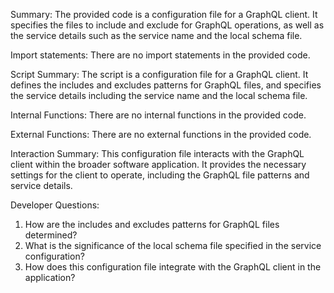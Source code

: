 Summary:
The provided code is a configuration file for a GraphQL client. It specifies the files to include and exclude for GraphQL operations, as well as the service details such as the service name and the local schema file.

Import statements:
There are no import statements in the provided code.

Script Summary:
The script is a configuration file for a GraphQL client. It defines the includes and excludes patterns for GraphQL files, and specifies the service details including the service name and the local schema file.

Internal Functions:
There are no internal functions in the provided code.

External Functions:
There are no external functions in the provided code.

Interaction Summary:
This configuration file interacts with the GraphQL client within the broader software application. It provides the necessary settings for the client to operate, including the GraphQL file patterns and service details.

Developer Questions:
1. How are the includes and excludes patterns for GraphQL files determined?
2. What is the significance of the local schema file specified in the service configuration?
3. How does this configuration file integrate with the GraphQL client in the application?